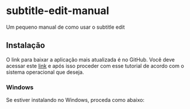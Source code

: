 # subtitle-edit-manual
Um pequeno manual de como usar o subtitle edit


## Instalação
O link para baixar a aplicação mais atualizada é no GitHub.
Você deve acessar este [link](https://github.com/SubtitleEdit/subtitleedit/releases) e após isso proceder com esse tutorial de acordo com o sistema operacional que deseja.


### Windows
Se estiver instalando no Windows, proceda como abaixo:
